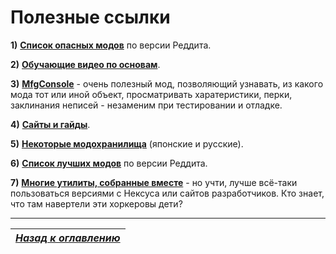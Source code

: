# Полезные ссылки

**1)** [**Список опасных модов**](https://www.reddit.com/r/skyrimmods/wiki/dangerous_mods_masterlist) по версии Реддита.

**2)** [**Обучающие видео по основам**](../00_Resources/01_Обучение_основам.md).

**3)** [**MfgConsole**](http://www.nexusmods.com/skyrim/mods/44596/) - очень полезный мод, позволяющий узнавать, из какого мода тот или иной объект, просматривать харатеристики, перки, заклинания неписей - незаменим при тестировании и отладке.

**4)** [**Сайты и гайды**](../00_Resources/02_Сайты_и_гайды.md).

**5)** [**Некоторые модохранилища**](../00_Resources/03_Модохранилища.md) (японские и русские).

**6)** [**Список лучших модов**](https://www.reddit.com/r/skyrimmods/wiki/best_mods_for) по версии Реддита.

**7)** [**Многие утилиты, собранные вместе**](http://gamer-mods.ru/load/tes_v_skyrim/instrumentarij/59) - но учти, лучше всё-таки пользоваться версиями с Нексуса или сайтов разработчиков. Кто знает, что там навертели эти хоркеровы дети?

------

|[*Назад к оглавлению*](../01_Оглавление.md)|
|:---:|
